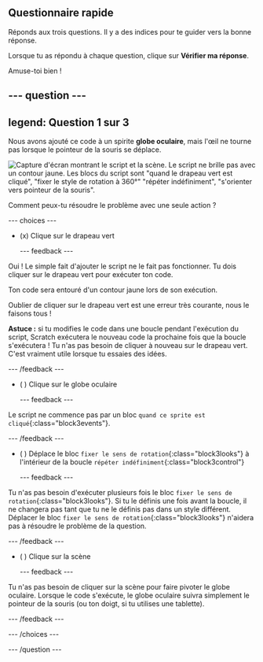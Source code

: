 ## Questionnaire rapide

Réponds aux trois questions. Il y a des indices pour te guider vers la bonne réponse.

Lorsque tu as répondu à chaque question, clique sur **Vérifier ma réponse**.

Amuse-toi bien !

--- question ---
---
legend: Question 1 sur 3
---

Nous avons ajouté ce code à un spirite **globe oculaire**, mais l'œil ne tourne pas lorsque le pointeur de la souris se déplace.

![Capture d'écran montrant le script et la scène. Le script ne brille pas avec un contour jaune. Les blocs du script sont "quand le drapeau vert est cliqué", "fixer le style de rotation à 360°" "répéter indéfiniment", "s'orienter vers pointeur de la souris".](images/code-not-running.png)

Comment peux-tu résoudre le problème avec une seule action ?

--- choices ---

- (x) Clique sur le drapeau vert

  --- feedback ---

Oui ! Le simple fait d'ajouter le script ne le fait pas fonctionner. Tu dois cliquer sur le drapeau vert pour exécuter ton code.

Ton code sera entouré d'un contour jaune lors de son exécution.

Oublier de cliquer sur le drapeau vert est une erreur très courante, nous le faisons tous !

**Astuce :** si tu modifies le code dans une boucle pendant l'exécution du script, Scratch exécutera le nouveau code la prochaine fois que la boucle s'exécutera ! Tu n'as pas besoin de cliquer à nouveau sur le drapeau vert. C'est vraiment utile lorsque tu essaies des idées.

  --- /feedback ---

- ( ) Clique sur le globe oculaire

  --- feedback ---

Le script ne commence pas par un bloc `quand ce sprite est cliqué`{:class="block3events"}.

  --- /feedback ---

- ( ) Déplace le bloc `fixer le sens de rotation`{:class="block3looks"} à l'intérieur de la boucle `répéter indéfiniment`{:class="block3control"}

  --- feedback ---

Tu n'as pas besoin d'exécuter plusieurs fois le bloc `fixer le sens de rotation`{:class="block3looks"}. Si tu le définis une fois avant la boucle, il ne changera pas tant que tu ne le définis pas dans un style différent. Déplacer le bloc `fixer le sens de rotation`{:class="block3looks"} n'aidera pas à résoudre le problème de la question.

  --- /feedback ---

- ( ) Clique sur la scène

  --- feedback ---

Tu n'as pas besoin de cliquer sur la scène pour faire pivoter le globe oculaire. Lorsque le code s'exécute, le globe oculaire suivra simplement le pointeur de la souris (ou ton doigt, si tu utilises une tablette).

  --- /feedback ---

--- /choices ---

--- /question ---
